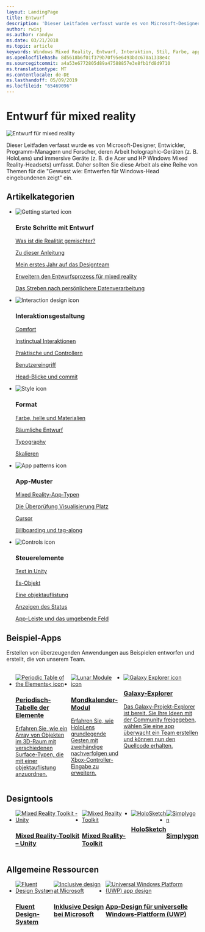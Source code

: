 ```yaml
---
layout: LandingPage
title: Entwurf
description: 'Dieser Leitfaden verfasst wurde es von Microsoft-Designer, Entwickler, Programm-Managern und Forscher, deren Arbeit holographic-Geräten (z. B. HoloLens) und immersive Geräte (z. B. die Acer und HP Windows Mixed Reality-Headsets) umfasst. Daher sollten Sie diese Arbeit als eine Reihe von Themen für die "Gewusst wie: Entwerfen für Windows-Head eingebundenen zeigt" ein.'
author: rwinj
ms.author: randyw
ms.date: 03/21/2018
ms.topic: article
keywords: Windows Mixed Reality, Entwurf, Interaktion, Stil, Farbe, app-Muster, Steuerelemente, Mixed Reality-Toolkit, MRTK Beispiel-apps
ms.openlocfilehash: 8d5618b6f01f379b70f95e6493bdc670a1338e4c
ms.sourcegitcommit: a4a53e6772805d89a47588857e3e8fb1fd8d9710
ms.translationtype: MT
ms.contentlocale: de-DE
ms.lasthandoff: 05/09/2019
ms.locfileid: "65469096"
---
```

# <a name="design-for-mixed-reality"></a>Entwurf für mixed reality

![Entwurf für mixed reality](images/Bicycle-Leschi10.gif)

Dieser Leitfaden verfasst wurde es von Microsoft-Designer, Entwickler, Programm-Managern und Forscher, deren Arbeit holographic-Geräten (z. B. HoloLens) und immersive Geräte (z. B. die Acer und HP Windows Mixed Reality-Headsets) umfasst. Daher sollten Sie diese Arbeit als eine Reihe von Themen für die "Gewusst wie: Entwerfen für Windows-Head eingebundenen zeigt" ein.

## <a name="article-categories"></a>Artikelkategorien

<ul class="panelContent cardsF">
    <li>
        <div class="cardSize">
            <div class="cardPadding">
                <div class="card">
                    <div class="cardImageOuter">
                        <div class="cardImage">
                            <img src="images/GetStartedIcon.png" alt="Getting started icon">
                        </div>
                    </div>
                    <div class="cardText">
                        <h3>Erste Schritte mit Entwurf</h3>
                        <p>
                            <a href="mixed-reality.md">Was ist die Realität gemischter?</a>
                        </p>
                        <p>
                            <a href="about-this-design-guidance.md">Zu dieser Anleitung</a>
                        </p>
                        <p>
                            <a href="case-study-my-first-year-on-the-hololens-design-team.md">Mein erstes Jahr auf das Designteam</a>
                        </p>
                        <p>
                            <a href="case-study-expanding-the-design-process-for-mixed-reality.md">Erweitern den Entwurfsprozess für mixed reality</a>
                        </p>
                        <p>
                            <a href="case-study-the-pursuit-of-more-personal-computing.md">Das Streben nach persönlichere Datenverarbeitung</a>
                        </p>
                    </div>
                </div>
            </div>
        </div>
    </li>
    <li>
        <div class="cardSize">
            <div class="cardPadding">
                <div class="card">
                    <div class="cardImageOuter">
                        <div class="cardImage">
                            <img src="images/Interaction_Icon_120x130.png" alt="Interaction design icon">
                        </div>
                    </div>
                    <div class="cardText">
                        <h3>Interaktionsgestaltung</h3>
                        <p>
                            <a href="comfort.md">Comfort</a>
                        </p>
            <p>
                            <a href="interaction-fundamentals.md">Instinctual Interaktionen</a>
                        </p>
                        <p>
                            <a href="hands-and-tools.md">Praktische und Controllern</a>
                        </p>
                        <p>
                            <a href="hands-free.md">Benutzereingriff</a>
                        </p>
                         <p>
                            <a href="gaze-and-commit.md">Head-Blicke und commit</a>
                        </p>
                    </div>
                </div>
            </div>
        </div>
    </li>
    <li>
        <div class="cardSize">
            <div class="cardPadding">
                <div class="card">
                    <div class="cardImageOuter">
                        <div class="cardImage">
                            <img src="images/Style_Icon_120x130.png" alt="Style icon">
                        </div>
                    </div>
                    <div class="cardText">
                        <h3>Format</h3>
                        <p>
                            <a href="color,-light-and-materials.md">Farbe, helle und Materialien</a>
                        </p>
                         <p>
                            <a href="spatial-sound-design.md">Räumliche Entwurf</a>
                        </p>
                        <p>
                            <a href="typography.md">Typography</a>
                        </p>
                        <p>
                            <a href="scale.md">Skalieren</a>
                        </p>                      
                    </div>
                </div>
            </div>
        </div>
    </li>
    <li>
        <div class="cardSize">
            <div class="cardPadding">
                <div class="card">
                    <div class="cardImageOuter">
                        <div class="cardImage">
                            <img src="images/App_patterns_Icon_120x130.png" alt="App patterns icon">
                        </div>
                    </div>
                    <div class="cardText">
                        <h3>App-Muster</h3>
                        <p>
                            <a href="types-of-mixed-reality-apps.md">Mixed Reality-App-Typen</a>
                        </p>
                        <p>
                            <a href="room-scan-visualization.md">Die Überprüfung Visualisierung Platz</a>
                        </p>
                        <p>
                            <a href="cursors.md">Cursor</a>
                        </p>
                        <p>
                            <a href="billboarding-and-tag-along.md">Billboarding und tag-along</a>
                        </p>
                    </div>
                </div>
            </div>
        </div>
    </li>
    <li>
        <div class="cardSize">
            <div class="cardPadding">
                <div class="card">
                    <div class="cardImageOuter">
                        <div class="cardImage">
                            <img src="images/Controls_Icon_120x130.png" alt="Controls icon">
                        </div>
                    </div>
                    <div class="cardText">
                        <h3>Steuerelemente</h3>
                        <p>
                            <a href="text-in-unity.md">Text in Unity</a>
                        </p>
                        <p>
                            <a href="interactable-object.md">Es-Objekt</a>
                        </p>
                        <p>
                            <a href="object-collection.md">Eine objektauflistung</a>
                        </p>
                        <p>
                            <a href="progress.md">Anzeigen des Status</a>
                        </p>
                        <p>
                            <a href="app-bar-and-bounding-box.md">App-Leiste und das umgebende Feld</a>
                        </p>
                    </div>
                </div>
            </div>
        </div>
    </li>    
</ul>


## <a name="sample-apps"></a>Beispiel-Apps

Erstellen von überzeugenden Anwendungen aus Beispielen entworfen und erstellt, die von unserem Team.

<br>
<ul id="cardtypes-W" class="cardsW panelContent" style="display: flex; margin-top: 0px;">
    <li>
        <a href="periodic-table-of-the-elements.md" title="Periodisch-Tabelle der Elemente" data-linktype="absolute-path">
            <div class="cardSize">
                <div class="cardPadding">
                    <div class="card">
                        <div class="cardImageOuter">
                            <div class="cardImage">
                                <img src="images/periodictableofelementsapp-tile.jpg" alt="Periodic Table of the Elements< icon">
                            </div>
                        </div>
                        <div class="cardText">
                            <h3>Periodisch-Tabelle der Elemente</h3>
                            <p>Erfahren Sie, wie ein Array von Objekten im 3D-Raum mit verschiedenen Surface-Typen, die mit einer objektauflistung anzuordnen.</p>
                        </div>
                    </div>
                </div>
            </div>
        </a>        
    </li>
    <li>
        <a href="lunar-module.md" title="Mondkalender-Modul" data-linktype="absolute-path">
            <div class="cardSize">
                <div class="cardPadding">
                    <div class="card">
                        <div class="cardImageOuter">
                            <div class="cardImage">
                                <img src="images/lunar-module-tile.png" alt="Lunar Module icon">
                            </div>
                        </div>
                        <div class="cardText">
                            <h3>Mondkalender-Modul</h3>
                            <p>Erfahren Sie, wie HoloLens grundlegende Gesten mit zweihändige nachverfolgen und Xbox-Controller-Eingabe zu erweitern.</p>
                        </div>
                    </div>
                </div>
            </div>
        </a>
    </li>
    <li>
        <a href="galaxy-explorer.md" title="Galaxy-Explorer" data-linktype="absolute-path">
            <div class="cardSize">
                <div class="cardPadding">
                    <div class="card">
                        <div class="cardImageOuter">
                            <div class="cardImage">
                                <img src="images/galaxyexplorer-tile.jpg" alt="Galaxy Explorer icon">
                            </div>
                        </div>
                        <div class="cardText">
                            <h3>Galaxy-Explorer</h3>
                            <p>Das Galaxy-Projekt-Explorer ist bereit. Sie Ihre Ideen mit der Community freigegeben, wählen Sie eine app überwacht ein Team erstellen und können nun den Quellcode erhalten.</p>
                        </div>
                    </div>
                </div>
            </div>
        </a>
    </li>
</ul>



## <a name="design-tools"></a>Designtools


<ul id="cardtypes-D" class="cardsD panelContent" style="display: flex; margin-top: 0px;">
    <li>
    <a href="https://github.com/Microsoft/MixedRealityToolkit-Unity" title="Mixed Reality-Toolkit – Unity" data-linktype="absolute-path">
        <div class="cardSize">
            <div class="cardPadding">
                <div class="card">
                    <div class="cardImageOuter">
                        <div class="cardImage">
                            <img src="images/MRTKandUnity.png" alt="Mixed Reality Toolkit - Unity">
                        </div>
                    </div>                    
            <div class="cardText">
                        <h3>Mixed Reality-Toolkit – Unity</h3>
                        <p> </p>
                    </div>
                </div>
            </div>
        </div>
      </a>  
    </li>
    <li>
    <a href="https://github.com/Microsoft/MixedRealityToolkit" title="Mixed Reality-Toolkit" data-linktype="absolute-path">
        <div class="cardSize">
            <div class="cardPadding">
                <div class="card">
                    <div class="cardImageOuter">
                        <div class="cardImage">
                            <img src="images/MRTK.png" alt="Mixed Reality Toolkit">
                        </div>
                    </div>                    
            <div class="cardText">
                        <h3>Mixed Reality-Toolkit</h3>
                        <p> </p>
                    </div>
                </div>
            </div>
        </div>
      </a>  
    </li>   
        <li>
    <a href="case-study-building-holosketch,-a-spatial-layout-and-ux-sketching-app-for-hololens.md" title="HoloSketch" data-linktype="absolute-path">
        <div class="cardSize">
            <div class="cardPadding">
                <div class="card">
                    <div class="cardImageOuter">
                        <div class="cardImage">
                            <img src="images/HoloSketch.png" alt="HoloSketch">
                        </div>
                    </div>                    
            <div class="cardText">
                        <h3>HoloSketch</h3>
                        <p> </p>
                    </div>
                </div>
            </div>
        </div>
      </a>  
    </li>   
            <li>
    <a href="https://www.simplygon.com" title="Simplygon" data-linktype="absolute-path">
        <div class="cardSize">
            <div class="cardPadding">
                <div class="card">
                    <div class="cardImageOuter">
                        <div class="cardImage">
                            <img src="images/Simplygon.png" alt="Simplygon">
                        </div>
                    </div>                    
            <div class="cardText">
                        <h3>Simplygon</h3>
                        <p> </p>
                    </div>
                </div>
            </div>
        </div>
      </a>  
    </li>
</ul>


## <a name="general-design-resources"></a>Allgemeine Ressourcen

<ul id="cardtypes-D" class="cardsD panelContent" style="display: flex; margin-top: 0px;">
    <li>
    <a href="http://fluent.microsoft.com" title="Fluent-Entwurfssystem" data-linktype="absolute-path">
        <div class="cardSize">
            <div class="cardPadding">
                <div class="card">
                    <div class="cardImageOuter">
                        <div class="cardImage">
                            <img src="images/Fluent.png" alt="Fluent Design System">
                        </div>
                    </div>                    
            <div class="cardText">
                        <h3>Fluent Design-System</h3>
                        <p> </p>
                    </div>
                </div>
            </div>
        </div>
      </a>  
    </li>
    <li>
    <a href="https://www.microsoft.com/design/inclusive" title="Inklusive Design bei Microsoft" data-linktype="absolute-path">
        <div class="cardSize">
            <div class="cardPadding">
                <div class="card">
                    <div class="cardImageOuter">
                        <div class="cardImage">
                            <img src="images/Inclusive.png" alt="Inclusive design at Microsoft">
                        </div>
                    </div>                    
            <div class="cardText">
                        <h3>Inklusive Design bei Microsoft</h3>
                        <p> </p>
                    </div>
                </div>
            </div>
        </div>
      </a>  
    </li>   
        <li>
    <a href="https://developer.microsoft.com/windows/apps/design" title="App-Design für universelle Windows-Plattform (UWP)" data-linktype="absolute-path">
        <div class="cardSize">
            <div class="cardPadding">
                <div class="card">
                    <div class="cardImageOuter">
                        <div class="cardImage">
                            <img src="images/UWP.png" alt="Universal Windows Platform (UWP) app design">
                        </div>
                    </div>                    
            <div class="cardText">
                        <h3>App-Design für universelle Windows-Plattform (UWP)</h3>
                        <p> </p>
                    </div>
                </div>
            </div>
        </div>
      </a>  
    </li>   
</ul>
